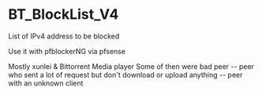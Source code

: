 # BT_BlockList_V4
List of IPv4 address to be blocked

Use it with pfblockerNG via pfsense

Mostly xunlei & Bittorrent Media player
Some of then were bad peer
    -- peer who sent a lot of request but don't download or upload anything
    -- peer with an unknown client
